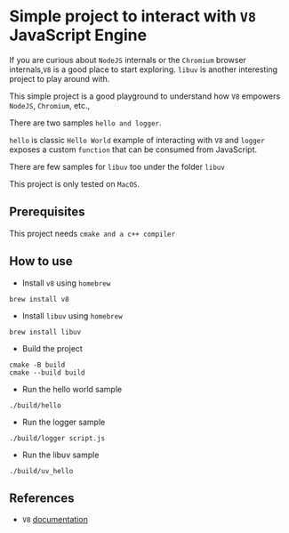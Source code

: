 # Simple project to interact with `V8` JavaScript Engine

If you are curious about `NodeJS` internals or the `Chromium` browser internals,`V8` is a good place to start exploring. `libuv` is another interesting project to play around with.

This simple project is a good playground to understand how `V8` empowers `NodeJS`, `Chromium`, etc.,

There are two samples `hello and logger`.

`hello` is classic `Hello World` example of interacting with `V8` and `logger` exposes a custom `function` that can be consumed from JavaScript.

There are few samples for `libuv` too under the folder `libuv`

This project is only tested on `MacOS`.

## Prerequisites

This project needs `cmake and a c++ compiler`

## How to use

- Install `v8` using `homebrew`

```
brew install v8
```

- Install `libuv` using `homebrew`

```
brew install libuv
```

- Build the project

```
cmake -B build
cmake --build build
```

- Run the hello world sample

```
./build/hello
```

- Run the logger sample

```
./build/logger script.js
```

- Run the libuv sample

```
./build/uv_hello
```

## References

- `V8` [documentation](https://v8.dev/docs/embed)

